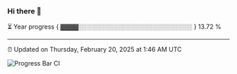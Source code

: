 ### Hi there 👋

⏳ Year progress { ▓▓▓▓░░░░░░░░░░░░░░░░░░░░░░░░░░ } 13.72 %

---

⏰ Updated on Thursday, February 20, 2025 at 1:46 AM UTC

![Progress Bar CI](https://github.com/arthurbuhl/arthurbuhl/workflows/Progress%20Bar%20CI/badge.svg)
